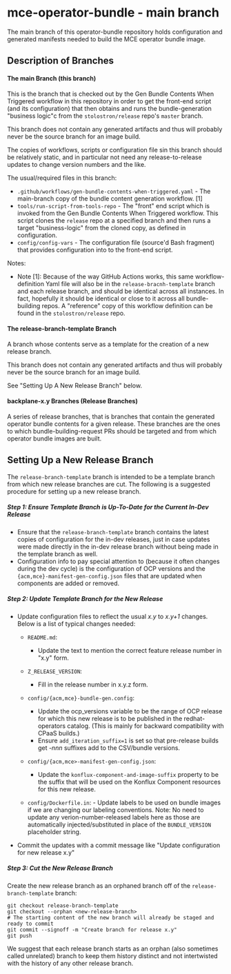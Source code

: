 # mce-operator-bundle - main branch
The main branch of this operator-bundle repository holds configuration and generated manifests needed to build the MCE operator bundle image.

## Description of Branches

#### The main Branch (this branch)

This is the branch that is checked out by the Gen Bundle Contents When Triggered workflow in this repository in order to get the front-end script (and its configuration) that then obtains and runs the bundle-generation "business logic"c from the `stolostron/release` repo's `master` branch. 

This branch does not contain any generated artifacts and thus will probably never be the source branch for an image build. 

The copies of workflows, scripts or configuration file sin this branch should be relatively static, and in particular not need any release-to-release updates to change version numbers and the like.

The usual/required files in this branch:

-  `.github/workflows/gen-bundle-contents-when-triggered.yaml` - The main-branch copy of the bundle content generation workflow.  [1]
-  `tools/run-script-from-tools-repo` - The "front" end script which is invoked from the Gen Bundle Contents When Triggered workflow.  This script clones the `release` repo at a specified branch and then runs a target "business-logic" from the cloned copy, as defined in configuration.
-  `config/config-vars` - The configuration file (source'd Bash fragment) that provides configuration into to the front-end script.

Notes:

- Note [1]: Because of the way GitHub Actions works, this same workflow-definition Yaml file will also be in the `release-bracnh-template` branch and each release branch, and should be identical across all instances. In fact, hopefully it should be identical or close to it across all bundle-building repos.  A "reference" copy of this workflow definition can be found in the `stolostron/release` repo.

#### The release-branch-template Branch

A branch whose contents serve as a template for the creation of a new release branch. 

This branch does not contain any generated artifacts and thus will probably never be the source branch for an image build.  

See "Setting Up A New Release Branch" below.

#### backplane-x.y Branches (Release Branches)

A series of release branches, that is branches that contain the generated operator bundle contents for a given release.  These branches are the ones to which bundle-building-request PRs should be targeted and from which operator bundle images are built.


## Setting Up a New Release Branch

The `release-branch-template` branch is intended to be a template branch from which new release branches are cut.  The following is a suggested procedure for setting up  a new release branch.

##### Step 1: Ensure Template Branch is Up-To-Date for  the Current In-Dev Release

- Ensure that the `release-branch-template` branch contains the latest copies of configuration for the in-dev releases, just in case updates were made directly in the in-dev release branch without being made in the template branch as well.
- Configuration info to pay special attention to (because it often changes during the dev cycle) is the configuration of OCP versions and the `{acm,mce}-manifest-gen-config.json` files that are updated when components are added or removed.

##### Step 2: Update Template Branch for the New Release

- Update configuration files to reflect the usual *x.y* to *x.y+1* changes.  Below is a  list of typical changes needed:
  - `README.md`:
    - Update the text to mention the correct feature release number in "x.y" form.

  - `Z_RELEASE_VERSION`:
    - Fill in the release number in x.y.z form.

  - `config/{acm,mce}-bundle-gen.config`:
       - Update the ocp_versions variable to be the range of OCP release for which this  new release is to be published in the redhat-operators catalog.  (This is mainly for backward compatibility with CPaaS builds.)
       - Ensure `add_iteration_suffix=1` is set so that pre-release builds get *-nnn* suffixes add to the CSV/bundle versions.

  - `config/{acm,mce>-manifest-gen-config.json`:
       - Update the `konflux-component-and-image-suffix` property to be the suffix that  will be used on the Konflux Component resources for this new release.  

  - `config/Dockerfile.in`:
              - Update labels to be used on bundle images if we are changing our labeling conventions.
                Note: No need to update any verion-number-released labels here as those are automatically
                injected/substituted in place of the `BUNDLE_VERSION` placeholder string.

- Commit the updates with a commit message like "Update configuration for new release x.y"

##### Step 3: Cut the New Release Branch

Create the new release branch as an orphaned branch off of the `release-branch-template` branch:

```
git checkout release-branch-template
git checkout --orphan <new-release-branch>
# The starting content of the new branch will already be staged and ready to commit
git commit --signoff -m "Create branch for release x.y"
git push
```

We suggest that each release branch starts as an orphan (also sometimes called unrelated) branch to keep them history distinct and not intertwisted with the history of any other release branch.

